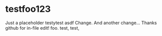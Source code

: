 testfoo123
==========

Just a placeholder testytest
asdf
Change.
And another change...
Thanks github for in-file edit!
foo.
test,
test,
